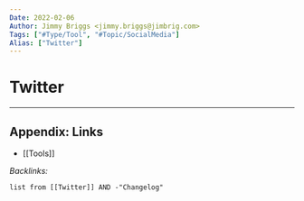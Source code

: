 ```yaml
---
Date: 2022-02-06
Author: Jimmy Briggs <jimmy.briggs@jimbrig.com>
Tags: ["#Type/Tool", "#Topic/SocialMedia"]
Alias: ["Twitter"]
---
```


# Twitter

***

## Appendix: Links

- [[Tools]]

*Backlinks:*

```dataview
list from [[Twitter]] AND -"Changelog"
```